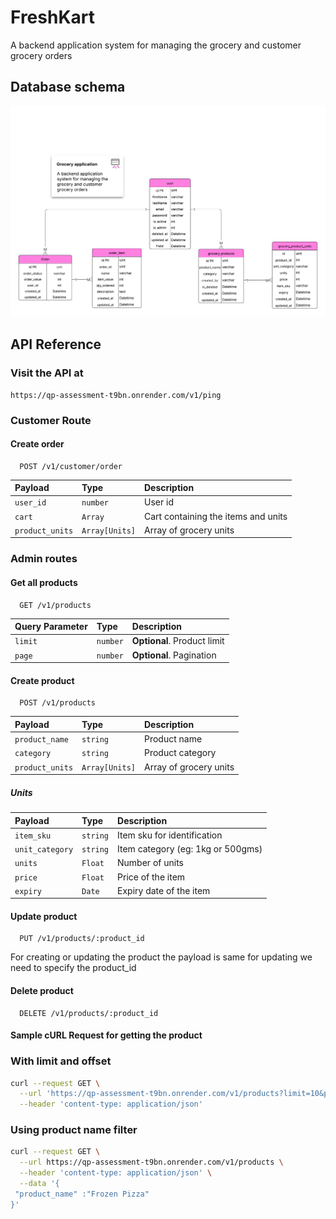 # FreshKart

A backend application system for managing the grocery and customer grocery orders

## Database schema

![Logo](src/assests/Grocery%20application.png)

## API Reference

### Visit the API at

    https://qp-assessment-t9bn.onrender.com/v1/ping

### Customer Route

#### Create order

```http
  POST /v1/customer/order
```

| Payload         | Type           | Description                         |
|:----------------|:---------------|:------------------------------------|
| `user_id`       | `number`       | User id                             |
| `cart`          | `Array`        | Cart containing the items and units |
| `product_units` | `Array[Units]` | Array of grocery units              |

### Admin routes

#### Get all products

```http
  GET /v1/products
```

| Query Parameter | Type     | Description                 |
|:----------------|:---------|:----------------------------|
| `limit`         | `number` | **Optional**. Product limit |
| `page`          | `number` | **Optional**. Pagination    |

#### Create product

```http
  POST /v1/products
```

| Payload         | Type           | Description            |
|:----------------|:---------------|:-----------------------|
| `product_name`  | `string`       | Product name           |
| `category`      | `string`       | Product category       |
| `product_units` | `Array[Units]` | Array of grocery units |

##### Units

| Payload         | Type     | Description                       |
|:----------------|:---------|:----------------------------------|
| `item_sku`      | `string` | Item sku for identification       |
| `unit_category` | `string` | Item category (eg: 1kg or 500gms) |
| `units`         | `Float`  | Number of units                   |
| `price`         | `Float`  | Price of the item                 |
| `expiry`        | `Date`   | Expiry date of the item           |

#### Update product

```http
  PUT /v1/products/:product_id
```

For creating or updating the product the payload is same for updating we need to specify the product_id

#### Delete product

```http
  DELETE /v1/products/:product_id
```

#### Sample cURL Request for getting the product

### With limit and offset

```sh
curl --request GET \
  --url 'https://qp-assessment-t9bn.onrender.com/v1/products?limit=10&page=1' \
  --header 'content-type: application/json'
```

### Using product name filter

```sh
curl --request GET \
  --url https://qp-assessment-t9bn.onrender.com/v1/products \
  --header 'content-type: application/json' \
  --data '{
 "product_name" :"Frozen Pizza"
}'
```

